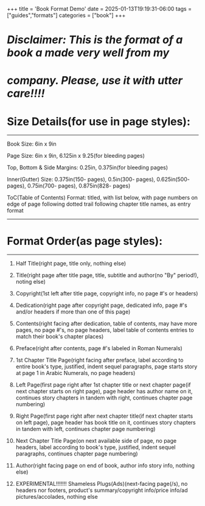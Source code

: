 +++
title = 'Book Format Demo'
date = 2025-01-13T19:19:31-06:00
tags = ["guides","formats"]
categories = ["book"]
+++

# ***Disclaimer: This is the format of a book a made very well from my***
# ***company. Please, use it with utter care!!!!***  

# Size Details(for use in page styles):  

----------------------------------

Book Size: 6in x 9in

Page Size: 6in x 9in, 6.125in x 9.25(for bleeding pages)

Top, Bottom & Side Margins: 0.25in, 0.375in(for bleeding pages)

Inner(Gutter) Size: 0.375in(150- pages), 0.5in(300- pages), 
0.625in(500- pages), 0.75in(700- pages), 0.875in(828- pages)

ToC(Table of Contents) Format: titled, with list below, with 
page numbers on edge of page following dotted trail 
following chapter title names, as entry format

----------------------------------

# Format Order(as page styles):  

----------------------------------

1. Half Title(right page, title only, nothing else)

2. Title(right page after title page, title, subtitle and 
author(no "By" period!), noting else)

3. Copyright(1st left after title page, copyright info, no page 
#'s or headers)

4. Dedication(right page after copyright page, dedicated info, 
page #'s and/or headers if more than one of this page)

5. Contents(right facing after dedication, table of contents, 
may have more pages, no page #'s, no page headers, label table 
of contents entries to match their book's chapter places)

6. Preface(right after contents, page #'s labeled in Roman 
Numerals)

7. 1st Chapter Title Page(right facing after preface, label 
according to entire book's type, justified, indent sequel 
paragraphs, page starts story at page 1 in Arabic Numerals, 
no page headers)

8. Left Page(first page right after 1st chapter title or next 
chapter page(if next chapter starts on right page), page header 
has author name on it, continues story chapters in tandem with 
right, continues chapter page numbering)

9. Right Page(first page right after next chapter title(if next 
chapter starts on left page), page header has book title on it, 
continues story chapters in tandem with left, continues chapter 
page numbering)

10. Next Chapter Title Page(on next available side of page, no 
page headers, label according to book's type, justified, indent 
sequel paragraphs, continues chapter page numbering)

11. Author(right facing page on end of book, author info story 
info, nothing else)

12. EXPERIMENTAL!!!!!!! Shameless Plugs(Ads)(next-facing 
page(/s), no headers nor footers, product's summary/copyright 
info/price info/ad pictures/accolades, nothing else
